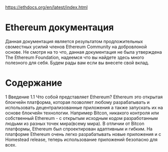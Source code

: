 https://ethdocs.org/en/latest/index.html
# Ethereum документация
Данная документация является результатом продложительных своместных усилий членов Ethereum Community на добровлоной основе. Не смотря на то что, данная документация не была утверждена The Ethereum Foundation, надеемся что вы найдете здесь много полезного для себя. Будем рады вам если вы внесете свой вклад.

# Содержание
1 Введение
1.1 Что собой представляет Ethereum?
Ethereum это открытая блокчейн платформа, которая позволяет любому разрабатывать и использовать децентрализованные приложения а также запускать их на основе блокчейн технологии. Например Bitcon, никакого контроля или собственный Ethereum  - с открытым исходным кодом разработанным людьми из разных точек мира(всему мира). В отличии от Bitcon платформы, Ethereum был спроектирован адаптивным и гибким. На платформе Ethereum очень легко разрабатывать новые приложения и с Homestead release, теперь использование приложений безопасно для всех. 
